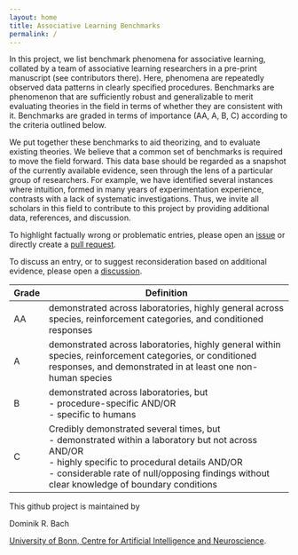 ```yaml
---
layout: home
title: Associative Learning Benchmarks
permalink: /
---
```


In this project, we list benchmark phenomena for associative learning, collated by a team of associative learning researchers in a pre-print manuscript (see contributors there). Here, phenomena are repeatedly observed data patterns in clearly specified procedures. Benchmarks are phenomenon that are sufficiently robust and generalizable to merit evaluating theories in the field in terms of whether they are consistent with it. Benchmarks are graded in terms of importance (AA, A, B, C) according to the criteria outlined below. 

We put together these benchmarks to aid theorizing, and to evaluate existing theories. We believe that a common set of benchmarks is required to move the field forward. This data base should be regarded as a snapshot of the currently available evidence, seen through the lens of a particular group of researchers. For example, we have identified several instances where intuition, formed in many years of experimentation experience, contrasts with a lack of systematic investigations. Thus, we invite all scholars in this field to contribute to this project by providing additional data, references, and discussion. 

To highlight factually wrong or problematic entries, please open an [issue](https://github.com/bachlab/associative_learning_benchmarks/issues) or directly create a [pull request](https://github.com/bachlab/associative_learning_benchmarks/pulls).

To discuss an entry, or to suggest reconsideration based on additional evidence, please open a [discussion](https://github.com/bachlab/associative_learning_benchmarks/discussions).

| Grade | Definition                                                                                           |
|-------|------------------------------------------------------------------------------------------------------|
| AA    | demonstrated across laboratories, highly general across species, reinforcement categories, and conditioned responses |
| A     | demonstrated across laboratories, highly general within species, reinforcement categories, or conditioned responses, and demonstrated in at least one non-human species |
| B     | demonstrated across laboratories, but <br> - procedure-specific AND/OR <br> - specific to humans |
| C     | Credibly demonstrated several times, but <br> - demonstrated within a laboratory but not across AND/OR <br> - highly specific to procedural details AND/OR <br> - considerable rate of null/opposing findings without clear knowledge of boundary conditions |


This github project is maintained by 

Dominik R. Bach

[University of Bonn, Centre for Artificial Intelligence and Neuroscience](https://www.caian.uni-bonn.de/en/).